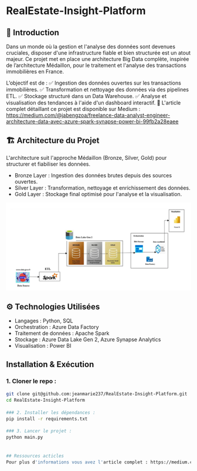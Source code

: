 # RealEstate-Insight-Platform

## 🚀 Introduction
Dans un monde où la gestion et l'analyse des données sont devenues cruciales, disposer d'une infrastructure fiable et bien structurée est un atout majeur. Ce projet met en place une architecture Big Data complète, inspirée de l’architecture Médaillon, pour le traitement et l'analyse des transactions immobilières en France.

L’objectif est de :
✅ Ingestion des données ouvertes sur les transactions immobilières.
✅ Transformation et nettoyage des données via des pipelines ETL.
✅ Stockage structuré dans un Data Warehouse.
✅ Analyse et visualisation des tendances à l'aide d'un dashboard interactif.
📖 L'article complet détaillant ce projet est disponible sur Medium : https://medium.com/@jabengzoa/freelance-data-analyst-engineer-architecture-data-avec-azure-spark-synapse-power-bi-99fb2a28eaee


## 🏗 Architecture du Projet
L'architecture suit l'approche Médaillon (Bronze, Silver, Gold) pour structurer et fiabiliser les données.
- Bronze Layer : Ingestion des données brutes depuis des sources ouvertes.
- Silver Layer : Transformation, nettoyage et enrichissement des données.
- Gold Layer : Stockage final optimisé pour l'analyse et la visualisation.

![alt text](images/image.png)

## ⚙ Technologies Utilisées
- Langages : Python, SQL
- Orchestration : Azure Data Factory
- Traitement de données : Apache Spark
- Stockage : Azure Data Lake Gen 2, Azure Synapse Analytics
- Visualisation : Power BI

## Installation & Exécution

### 1. Cloner le repo :
```bash
git clone git@github.com:jeanmarie237/RealEstate-Insight-Platform.git
cd RealEstate-Insight-Platform

### 2. Installer les dépendances :
pip install -r requirements.txt

### 3. Lancer le projet :
python main.py


## Ressources acticles 
Pour plus d'informations vous avez l'article complet : https://medium.com/@jabengzoa/freelance-data-analyst-engineer-architecture-data-avec-azure-spark-synapse-power-bi-99fb2a28eaee

